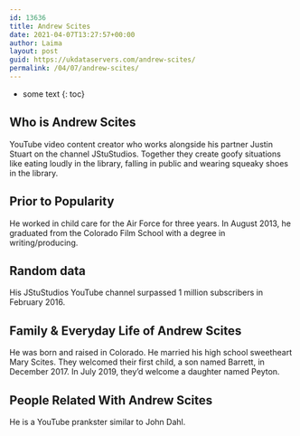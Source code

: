 ```yaml
---
id: 13636
title: Andrew Scites
date: 2021-04-07T13:27:57+00:00
author: Laima
layout: post
guid: https://ukdataservers.com/andrew-scites/
permalink: /04/07/andrew-scites/
---
```


* some text
{: toc}


## Who is Andrew Scites
                  
                  
                  
YouTube video content creator who works alongside his partner Justin Stuart on the channel JStuStudios. Together they create goofy situations like eating loudly in the library, falling in public and wearing squeaky shoes in the library.
                  
              
            
              
            
                
                
                
## Prior to Popularity
                  
                  
                  
He worked in child care for the Air Force for three years. In August 2013, he graduated from the Colorado Film School with a degree in writing/producing.
                  
              
            
              
            
                
                
                
## Random data
                  
                  
                  
His JStuStudios YouTube channel surpassed 1 million subscribers in February 2016. 
                  
              
            
              
            
                
                
                
## Family & Everyday Life of Andrew Scites
                  
                  
                  
He was born and raised in Colorado. He married his high school sweetheart Mary Scites. They welcomed their first child, a son named Barrett, in December 2017. In July 2019, they&#8217;d welcome a daughter named Peyton.
                  
              
            
              
            
                
                
                
## People Related With Andrew Scites
                  
                  
                  
He is a YouTube prankster similar to John Dahl.
                  
              
            
              
            
                
              
            
              
              
            
            
              
            
          
          
          